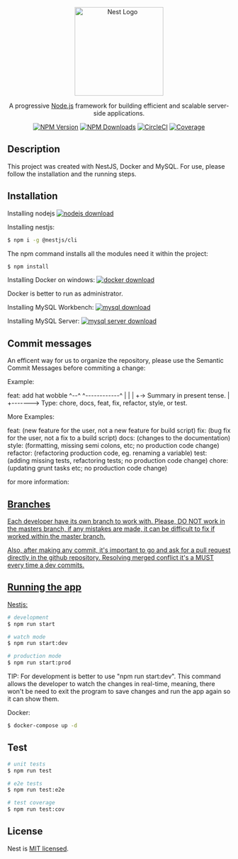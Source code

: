 <p align="center">
  <a href="http://nestjs.com/" target="blank"><img src="https://nestjs.com/img/logo-small.svg" width="200" alt="Nest Logo" /></a>
</p>

[circleci-image]: https://img.shields.io/circleci/build/github/nestjs/nest/master?token=abc123def456
[circleci-url]: https://circleci.com/gh/nestjs/nest

  <p align="center">A progressive <a href="http://nodejs.org" target="_blank">Node.js</a> framework for building efficient and scalable server-side applications.</p>
    <p align="center">
<a href="https://www.npmjs.com/~nestjscore" target="_blank"><img src="https://img.shields.io/npm/v/@nestjs/core.svg" alt="NPM Version" /></a>
<a href="https://www.npmjs.com/~nestjscore" target="_blank"><img src="https://img.shields.io/npm/dm/@nestjs/common.svg" alt="NPM Downloads" /></a>
<a href="https://circleci.com/gh/nestjs/nest" target="_blank"><img src="https://img.shields.io/circleci/build/github/nestjs/nest/master" alt="CircleCI" /></a>
<a href="https://coveralls.io/github/nestjs/nest?branch=master" target="_blank"><img src="https://coveralls.io/repos/github/nestjs/nest/badge.svg?branch=master#9" alt="Coverage" /></a>

## Description

This project was created with NestJS, Docker and MySQL. For use, please follow the installation and the running steps.

## Installation

Installing nodejs
<a href="https://nodejs.org/en/download" target="_blank"><img src="https://imgur.com/VRL6erP" alt="nodejs download" /></a>

Installing nestjs:

```bash
$ npm i -g @nestjs/cli
```

The npm command installs all the modules need it within the project:

```bash
$ npm install
```

Installing Docker on windows:
<a href="https://docs.docker.com/desktop/install/windows-install/" target="_blank"><img src="https://imgur.com/PgdzSa8" alt="docker download" /></a>

Docker is better to run as administrator.

Installing MySQL Workbench:
<a href="https://www.mysql.com/downloads/" target="_blank"><img src="https://imgur.com/z1pLC5E" alt="mysql download" /></a>

Installing MySQL Server:
<a href="[https://www.mysql.com/downloads/](https://dev.mysql.com/downloads/mysql/)" target="_blank"><img src="https://imgur.com/z1pLC5E" alt="mysql server download" /></a>

## Commit messages

An efficent way for us to organize the repository, please use the Semantic Commit Messages before commiting a change:

Example:

feat: add hat wobble
^--^ ^------------^
| |
| +-> Summary in present tense.
|
+-------> Type: chore, docs, feat, fix, refactor, style, or test.

More Examples:

feat: (new feature for the user, not a new feature for build script)
fix: (bug fix for the user, not a fix to a build script)
docs: (changes to the documentation)
style: (formatting, missing semi colons, etc; no production code change)
refactor: (refactoring production code, eg. renaming a variable)
test: (adding missing tests, refactoring tests; no production code change)
chore: (updating grunt tasks etc; no production code change)

for more information: <a href="https://gist.github.com/joshbuchea/6f47e86d2510bce28f8e7f42ae84c716" target="_blank">

## Branches

Each developer have its own branch to work with. Please, DO NOT work in the masters branch, if any mistakes are made, it can be difficult to fix if worked within the master branch.

Also, after making any commit, it's important to go and ask for a pull request directly in the github repository. Resolving merged conflict it's a MUST every time a dev commits.

## Running the app

Nestjs:

```bash
# development
$ npm run start

# watch mode
$ npm run start:dev

# production mode
$ npm run start:prod
```

TIP: For development is better to use "npm run start:dev". This command allows the developer to watch the changes in real-time, meaning, there won't be need to exit the program to
save changes and run the app again so it can show them.

Docker:

```bash
$ docker-compose up -d
```

## Test

```bash
# unit tests
$ npm run test

# e2e tests
$ npm run test:e2e

# test coverage
$ npm run test:cov
```

## License

Nest is [MIT licensed](LICENSE).
